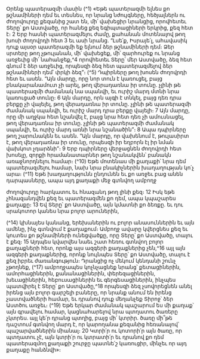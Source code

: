 
Օրենք պատերազմի մասին
(^1) «Եթե պատերազմի ելնես քո թշնամիների դեմ եւ տեսնես, որ նրանց նժույգները, հեծյալներն ու ժողովուրդը
քեզանից շատ են, մի՛ վախեցիր նրանցից, որովհետեւ Տերը՝ քո Աստվածը, որ հանեց քեզ եգիպտացիների երկրից, քեզ
հետ է։ 2 Երբ հասնի պատերազմելու ժամը, քահանան մոտենալով թող խոսի ժողովրդի հետ 3 եւ ասի նրանց. “Լսե՛ք,
Իսրայե՛լ, ահավասիկ դուք այսօր պատերազմի եք ելնում ձեր թշնամիների դեմ։ Ձեր սրտերը թող չթուլանան, մի՛
վախեցեք, մի՛ զարհուրեք ու նրանց առջեւից մի՛ նահանջեք,^4 որովհետեւ Տերը՝ մեր Աստվածը, ձեզ հետ գնում է ձեր
առջեւից, որպեսզի ձեզ հետ պատերազմելով ձեր թշնամիների դեմ՝ փրկի ձեզ”։
(^5) Դպիրները թող խոսեն ժողովրդի հետ եւ ասեն. “Այն մարդը, որը նոր տուն է կառուցել, բայց բնակարանամուտ չի
արել, թող վերադառնա իր տունը. չլինի թե պատերազմի ժամանակ նա սպանվի, եւ ուրիշ մարդ մտնի նրա կառուցած
տունը։ 6 Այն մարդը, որն այգի է տնկել, բայց դեռ դրա բերքը չի վայելել, թող վերադառնա իր տունը. չլինի թե պատերազմի
ժամանակ սպանվի, եւ ուրիշ մարդ դրա բերքը վայելի։ 7 Այն մարդը, որը մի աղջկա հետ նշանվել է, բայց նրա հետ դեռ չի
ամուսնացել, թող վերադառնա իր տունը. չլինի թե պատերազմի ժամանակ սպանվի, եւ ուրիշ մարդ առնի նրա
նշանածին”։ 8 Ապա դպիրները թող շարունակեն եւ ասեն. “Այն մարդը, որ վախենում է, թուլասիրտ է, թող վերադառնա
իր տունը, որպեսզի իր եղբորն էլ իր նման վախկոտ չդարձնի”։ 9 Երբ դպիրները վերջացնեն ժողովրդի հետ խոսելը, զորքի
հրամանատարներ թող նշանակվեն՝ բանակն առաջնորդնելու համար։
(^10) Եթե մոտենաս մի քաղաքի՝ նրա դեմ պատերազմելու համար, նախ նրա բնակիչներին խաղաղության կո՛չ արա։
(^11) Եթե խաղաղությունն ընդունեն եւ քո առջեւ բաց անեն դարպասները, ապա այդ քաղաքի մեջ գտնվող ամբողջ


ժողովուրդը հարկատու եւ հնազանդ թող լինի քեզ։ 12 Իսկ եթե չհնազանդվեն քեզ եւ պատերազմեն քո դեմ, ապա
կպաշարես քաղաքը։ 13 Եվ Տերը՝ քո Աստվածը, այն կմատնի քո ձեռքը. եւ դու սրակոտոր կանես նրա բոլոր արուներին,

(^14) կխնայես կանանց, երեխաներին ու բոլոր անասուններին եւ այն ամենը, ինչ գտնվում է քաղաքում։ Ամբողջ ավարը
կվերցնես քեզ եւ կուտես քո թշնամիների ունեցվածքը, որը Տերը՝ քո Աստվածը, տալու է քեզ։ 15 Այդպես կվարվես նաեւ
շատ հեռու գտնվող բոլոր քաղաքների հետ, որոնք այս ազգերի քաղաքներից չեն,^16 այլ այն ազգերի քաղաքներից, որոնք
նույնպես Տերը՝ քո Աստվածը, տալու է քեզ իբրեւ ժառանգություն։ Դրանցից ոչ մեկում կենդանի շունչ չթողնեք,
(^17) ամբողջապես կոչնչացնեք նրանց՝ քետացիներին, ամորհացիներին, քանանացիներին, փերեզացիներին,
խեւացիներին, հեբուսացիներին եւ գերգեսացիներին, ինչպես պատվիրել է Տերը՝ քո Աստվածը,^18 որպեսզի ձեզ
չսովորեցնեն անել իրենց այն բոլոր գարշելի բաները, որ նրանք անում են իրենց չաստվածների համար, եւ դրանով դուք
մեղանչեք Տիրոջ՝ ձեր Աստծու առջեւ։
(^19) Եթե երկար ժամանակ պաշարում ես մի քաղաք՝ այն գրավելու համար, կացնահարելով նրա պտղատու ծառերը
չկտրես. այլ կե՛ր դրանց պտղից, բայց մի՛ կտրիր. ծառը մի՞թե դաշտում գտնվող մարդ է, որ կարողանա քեզանից
հեռանալով՝ պաշարվածներին միանալ։ 20 Կտրի՛ր ու կոտորի՛ր այն ծառը, որ պտղատու չէ, այն կտրի՛ր ու կտրատի՛ր եւ
դրանով քո դեմ պատերազմող քաղաքի շուրջը պատնե՛շ կառուցիր, մինչեւ որ այդ քաղաքը հանձնվի»։

